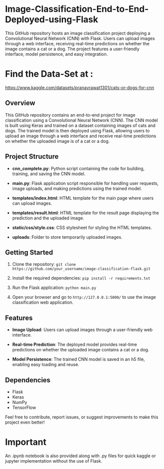 # Image-Classification-End-to-End-Deployed-using-Flask
This GitHub repository hosts an image classification project deploying a Convolutional Neural Network (CNN) with Flask. Users can upload images through a web interface, receiving real-time predictions on whether the image contains a cat or a dog. The project features a user-friendly interface, model persistence, and easy integration.

# Find the Data-Set at : 
https://www.kaggle.com/datasets/pranavrawat1301/cats-or-dogs-for-cnn



## Overview

This GitHub repository contains an end-to-end project for image classification using a Convolutional Neural Network (CNN). The CNN model is built using Keras and trained on a dataset containing images of cats and dogs. The trained model is then deployed using Flask, allowing users to upload an image through a web interface and receive real-time predictions on whether the uploaded image is of a cat or a dog.

## Project Structure

- **cnn_complete.py**: Python script containing the code for building, training, and saving the CNN model.
  
- **main.py**: Flask application script responsible for handling user requests, image uploads, and making predictions using the trained model.

- **templates/index.html**: HTML template for the main page where users can upload images.

- **templates/result.html**: HTML template for the result page displaying the prediction and the uploaded image.

- **static/css/style.css**: CSS stylesheet for styling the HTML templates.

- **uploads**: Folder to store temporarily uploaded images.

## Getting Started

1. Clone the repository: `git clone https://github.com/your_username/image-classification-flask.git`

2. Install the required dependencies: `pip install -r requirements.txt`

3. Run the Flask application: `python main.py`

4. Open your browser and go to `http://127.0.0.1:5000/` to use the image classification web application.

## Features

- **Image Upload**: Users can upload images through a user-friendly web interface.

- **Real-time Prediction**: The deployed model provides real-time predictions on whether the uploaded image contains a cat or a dog.

- **Model Persistence**: The trained CNN model is saved in an h5 file, enabling easy loading and reuse.

## Dependencies

- Flask
- Keras
- NumPy
- TensorFlow


Feel free to contribute, report issues, or suggest improvements to make this project even better!


# Important 

An .ipynb notebook is also provided along with .py files for quick kaggle or jupyter implementation without the use of Flask.


